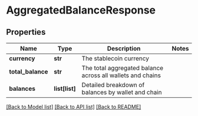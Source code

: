 # AggregatedBalanceResponse

## Properties
Name | Type | Description | Notes
------------ | ------------- | ------------- | -------------
**currency** | **str** | The stablecoin currency | 
**total_balance** | **str** | The total aggregated balance across all wallets and chains | 
**balances** | **list[list]** | Detailed breakdown of balances by wallet and chain | 

[[Back to Model list]](../README.md#documentation-for-models) [[Back to API list]](../README.md#documentation-for-api-endpoints) [[Back to README]](../README.md)

